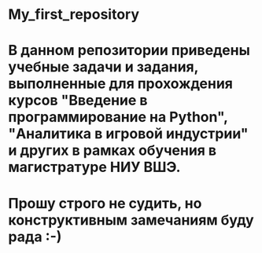 # My_first_repository
# В данном репозитории приведены учебные задачи и задания, выполненные для прохождения курсов "Введение в программирование на Python", "Аналитика в игровой индустрии" и других в рамках обучения в магистратуре НИУ ВШЭ.
# Прошу строго не судить, но конструктивным замечаниям буду рада :-)
